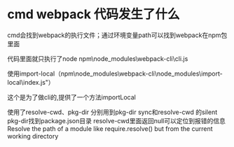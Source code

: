 # cmd webpack 代码发生了什么

cmd会找到webpack的执行文件；通过环境变量path可以找到webpack在npm包里面

代码里面就只执行了node npm\node_modules\webpack-cli\cli.js

使用import-local（npm\node_modules\webpack-cli\node_modules\import-local\index.js"）

这个是为了做cli的,提供了一个方法importLocal

使用了resolve-cwd、pkg-dir
分别用到pkg-dir sync和resolve-cwd 的silent
pkg-dir找到package.json目录
resolve-cwd里面返回null可以定位到报错的信息
Resolve the path of a module like require.resolve() but from the current working directory
